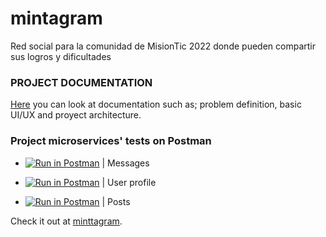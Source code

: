 # mintagram
Red social para la comunidad de MisionTic 2022 donde pueden compartir sus logros y dificultades

### PROJECT DOCUMENTATION
[Here](https://drive.google.com/drive/folders/1D32sR4GKU7EXtFBazEViiliFMsrT_k6z?usp=sharing) you can look at documentation such as; problem definition, basic UI/UX and proyect architecture.

### Project microservices' tests on Postman
- [![Run in Postman](https://run.pstmn.io/button.svg)](https://www.postman.com/red-meadow-94677/workspace/messages/collection/18428848-55338ce3-2b30-477b-b826-40b0de5fb2f9) | Messages

- [![Run in Postman](https://run.pstmn.io/button.svg)](https://www.postman.com/red-meadow-94677/workspace/usuario/collection/18428848-9c111bac-50ef-4396-8ef8-466295cef0b3) | User profile

- [![Run in Postman](https://run.pstmn.io/button.svg)](https://www.postman.com/red-meadow-94677/workspace/post-microservice/collection/18428848-5a3be881-96d2-479e-a0c6-46287e2c06e0) | Posts

Check it out at [minttagram](https://minttagram.herokuapp.com).
